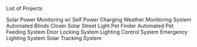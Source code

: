 List of Projects

Solar Power Monitoring w/ Self Power Charging
Weather Monitoring System
Automated Blinds Closer
Solar Street Light
Pet Finder
Automated Pet Feeding System
Door Locking System
Lighting Control System
Emergency Lighting System
Solar Tracking System
